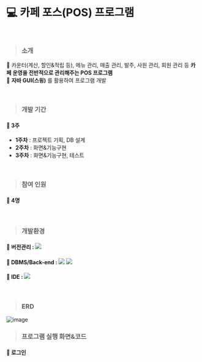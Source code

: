 # :computer: 카페 포스(POS) 프로그램
<br>

> ### 소개
:pushpin: 카운터(계산, 할인&적립 등), 메뉴 관리, 매출 관리, 발주, 사원 관리, 회원 관리 등 **카페 운영을 전반적으로 관리해주는 POS 프로그램**
<br>
:pushpin: **자바 GUI(스윙)** 를 활용하여 프로그램 개발

<br>

> ### 개발 기간
#### :pushpin: 3주
 * **1주차** : 프로젝트 기획, DB 설계
 * **2주차** : 화면&기능구현
 * **3주차** : 화면&기능구현, 테스트
<br>

> ### 참여 인원
#### :pushpin: 4명
<br>

> ### 개발환경
#### :pushpin: 버전관리 : <img src="https://img.shields.io/badge/github-181717?style=for-the-badge&logo=github&logoColor=white">

#### :pushpin: DBMS/Back-end : <img src="https://img.shields.io/badge/oracle-F80000?style=for-the-badge&logo=oracle&logoColor=white"> <img src="https://img.shields.io/badge/java-007396?style=for-the-badge&logo=java&logoColor=white">

#### :pushpin: IDE : <img src="https://img.shields.io/badge/eclipse ide-2C2255?style=for-the-badge&logo=eclipse ide&logoColor=white">
<br>

> ### ERD

![image](https://user-images.githubusercontent.com/85227582/162565008-69d2ed15-1de1-4612-bc3f-6fbe9a623969.png)
<br>

> ### 프로그램 실행 화면&코드
#### :pushpin: 로그인

